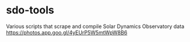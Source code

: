 # sdo-tools
Various scripts that scrape and compile Solar Dynamics Observatory data
https://photos.app.goo.gl/4yEUrP5W5mtWpW8B6
